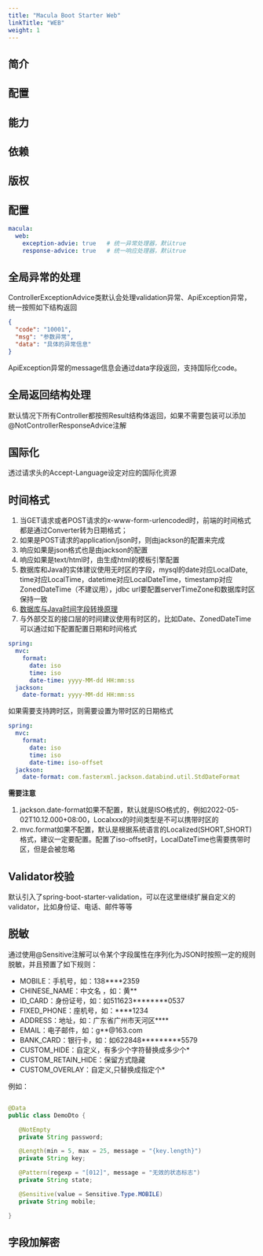 ```yaml
---
title: "Macula Boot Starter Web"
linkTitle: "WEB"
weight: 1
---
```

## 简介
## 配置
## 能力
## 依赖
## 版权


## 配置

```yaml
macula:
  web:
    exception-advie: true   # 统一异常处理器，默认true
    response-advice: true   # 统一响应处理器，默认true
```

## 全局异常的处理

ControllerExceptionAdvice类默认会处理validation异常、ApiException异常，统一按照如下结构返回

```json
{
  "code": "10001",
  "msg": "参数异常",
  "data": "具体的异常信息" 
}
```

ApiException异常的message信息会通过data字段返回，支持国际化code。

## 全局返回结构处理

默认情况下所有Controller都按照Result结构体返回，如果不需要包装可以添加@NotControllerResponseAdvice注解

## 国际化

透过请求头的Accept-Language设定对应的国际化资源

## 时间格式

1. 当GET请求或者POST请求的x-www-form-urlencoded时，前端的时间格式都是通过Converter转为日期格式；
2. 如果是POST请求的application/json时，则由jackson的配置来完成
3. 响应如果是json格式也是由jackson的配置
4. 响应如果是text/html时，由生成html的模板引擎配置
5. 数据库和Java的实体建议使用无时区的字段，mysql的date对应LocalDate,
   time对应LocalTime，datetime对应LocalDateTime，timestamp对应ZonedDateTime（不建议用），jdbc url要配置serverTimeZone和数据库时区保持一致
6. [数据库与Java时间字段转换原理](https://www.jianshu.com/p/af8d7b3e2074)
7. 与外部交互的接口层的时间建议使用有时区的，比如Date、ZonedDateTime
   可以通过如下配置配置日期和时间格式

```yaml
spring:
  mvc:
    format:
      date: iso
      time: iso
      date-time: yyyy-MM-dd HH:mm:ss
  jackson:
    date-format: yyyy-MM-dd HH:mm:ss
```

如果需要支持跨时区，则需要设置为带时区的日期格式

```yaml
spring:
  mvc:
    format:
      date: iso
      time: iso
      date-time: iso-offset
  jackson:
    date-format: com.fasterxml.jackson.databind.util.StdDateFormat
```

**需要注意**

1. jackson.date-format如果不配置，默认就是ISO格式的，例如2022-05-02T10.12.000+08:00，Localxxx的时间类型是不可以携带时区的
2. mvc.format如果不配置，默认是根据系统语言的Localized(SHORT,SHORT)格式，建议一定要配置。配置了iso-offset时，LocalDateTime也需要携带时区，但是会被忽略

## Validator校验

默认引入了spring-boot-starter-validation，可以在这里继续扩展自定义的validator，比如身份证、电话、邮件等等

## 脱敏

通过使用@Sensitive注解可以令某个字段属性在序列化为JSON时按照一定的规则脱敏，并且预置了如下规则：

* MOBILE：手机号，如：138****2359
* CHINESE_NAME：中文名 ，如：黄**
* ID_CARD：身份证号，如：如511623********0537
* FIXED_PHONE：座机号，如：****1234
* ADDRESS：地址，如：广东省广州市天河区****
* EMAIL：电子邮件，如：g**@163.com
* BANK_CARD：银行卡，如：如622848*********5579
* CUSTOM_HIDE：自定义，有多少个字符替换成多少个*
* CUSTOM_RETAIN_HIDE：保留方式隐藏
* CUSTOM_OVERLAY：自定义,只替换成指定个*

例如：

```java

@Data
public class DemoDto {

   @NotEmpty
   private String password;

   @Length(min = 5, max = 25, message = "{key.length}")
   private String key;

   @Pattern(regexp = "[012]", message = "无效的状态标志")
   private String state;

   @Sensitive(value = Sensitive.Type.MOBILE)
   private String mobile;

}
```

## 字段加解密